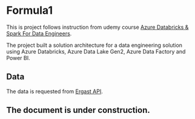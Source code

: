 # Formula1
This is project follows instruction from udemy course [Azure Databricks & Spark For Data Engineers](https://www.udemy.com/course/azure-databricks-spark-core-for-data-engineers/). 

The project built a solution architecture for a data engineering solution using Azure Databricks, Azure Data Lake Gen2, Azure Data Factory and Power BI.

## Data 
The data is requested from [Ergast API](http://ergast.com/mrd/). 

## The document is under construction.
